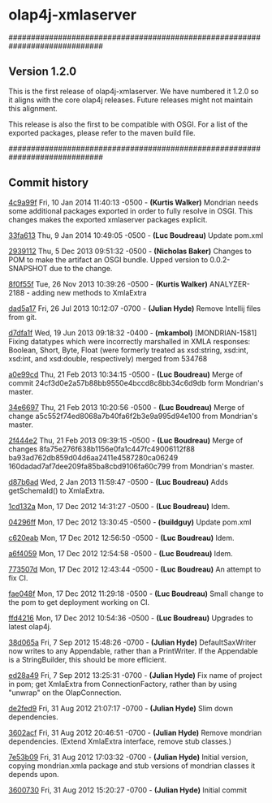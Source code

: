 
# olap4j-xmlaserver

#############################################################################
## Version 1.2.0

This is the first release of olap4j-xmlaserver. We have numbered it 1.2.0 so
it aligns with the core olap4j releases. Future releases might not maintain
this alignment.

This release is also the first to be compatible with OSGI. For a list
of the exported packages, please refer to the maven build file.

#############################################################################

## Commit history

[4c9a99f](../../commit/4c9a99f50b5cbf1eb5959d0fe230cc25e93a7bfa)
Fri, 10 Jan 2014 11:40:13 -0500 - __(Kurtis Walker)__
Mondrian needs some additional packages exported in order to fully resolve in OSGI.  This changes makes the exported xmlaserver packages explicit.

[33fa613](../../commit/33fa6135672db30de665d568521c4faf962f3760)
Thu, 9 Jan 2014 10:49:05 -0500 - __(Luc Boudreau)__
Update pom.xml

[2939112](../../commit/29391127e752ce457f766f9009f23bca1e411bf0)
Thu, 5 Dec 2013 09:51:32 -0500 - __(Nicholas Baker)__
Changes to POM to make the artifact an OSGI bundle. Upped version to 0.0.2-SNAPSHOT due to the change.

[8f0f55f](../../commit/8f0f55fa2dbb68df2ea8795a40d34ba7d830ec75)
Tue, 26 Nov 2013 10:39:26 -0500 - __(Kurtis Walker)__
ANALYZER-2188 - adding new methods to XmlaExtra

[dad5a17](../../commit/dad5a17cb38d2fa713e2be89c1748f4b6bf37813)
Fri, 26 Jul 2013 10:12:07 -0700 - __(Julian Hyde)__
Remove Intellij files from git.

[d7dfa1f](../../commit/d7dfa1fce7c1791e628d7dafe22329205aaf2ef5)
Wed, 19 Jun 2013 09:18:32 -0400 - __(mkambol)__
[MONDRIAN-1581] Fixing datatypes which were incorrectly marshalled in XMLA responses:  Boolean, Short, Byte, Float (were formerly treated as xsd:string, xsd:int, xsd:int, and xsd:double, respectively) merged from 534768

[a0e99cd](../../commit/a0e99cd8df51d7650213af3de0c2c46ca1f7edde)
Thu, 21 Feb 2013 10:34:15 -0500 - __(Luc Boudreau)__
Merge of commit 24cf3d0e2a57b88bb9550e4bccd8c8bb34c6d9db form Mondrian's master.

[34e6697](../../commit/34e66971c15a947ec99e8a56c6273d0c2de1648c)
Thu, 21 Feb 2013 10:20:56 -0500 - __(Luc Boudreau)__
Merge of change a5c552f74ed8068a7b40fa6f2b3e9a995d94e100 from Mondrian's master.

[2f444e2](../../commit/2f444e26e905804fd13b5d53636d168b6df925ed)
Thu, 21 Feb 2013 09:39:15 -0500 - __(Luc Boudreau)__
Merge of changes 8fa75e276f638b1156e0fa1c447fc49006112f88 ba93ad762db859d04d6aa2411e4587280ca06249 160dadad7af7dee209fa85ba8cbd9106fa60c799 from Mondrian's master.

[d87b6ad](../../commit/d87b6ad54c3ba39448ec3bc2a31a249d75d9acf5)
Wed, 2 Jan 2013 11:59:47 -0500 - __(Luc Boudreau)__
Adds getSchemaId() to XmlaExtra.

[1cd132a](../../commit/1cd132ad3a5f225412ba8ed8cb9c4409c59653a4)
Mon, 17 Dec 2012 14:31:27 -0500 - __(Luc Boudreau)__
Idem.

[04296ff](../../commit/04296ff62f7fee2531b33d342fe2a1c8cd9b118d)
Mon, 17 Dec 2012 13:30:45 -0500 - __(buildguy)__
Update pom.xml

[c620eab](../../commit/c620eab7bb69916df36944963c0a94169b497eb4)
Mon, 17 Dec 2012 12:56:50 -0500 - __(Luc Boudreau)__
Idem.

[a6f4059](../../commit/a6f405959235692e064210b1333a7e4abe1ec038)
Mon, 17 Dec 2012 12:54:58 -0500 - __(Luc Boudreau)__
Idem.

[773507d](../../commit/773507d0affdba351fc50e37c91479e7f3fe9633)
Mon, 17 Dec 2012 12:43:44 -0500 - __(Luc Boudreau)__
An attempt to fix CI.

[fae048f](../../commit/fae048f973b8aa51d4c9abee9c707042fedf33df)
Mon, 17 Dec 2012 11:29:18 -0500 - __(Luc Boudreau)__
Small change to the pom to get deployment working on CI.

[ffd4216](../../commit/ffd4216b41e1e0009df0ade94d2125bf984919f4)
Mon, 17 Dec 2012 10:54:36 -0500 - __(Luc Boudreau)__
Upgrades to latest olap4j.

[38d065a](../../commit/38d065af43a45335758d772072066cafea9159d7)
Fri, 7 Sep 2012 15:48:26 -0700 - __(Julian Hyde)__
DefaultSaxWriter now writes to any Appendable, rather than a PrintWriter. If the Appendable is a StringBuilder, this should be more efficient.

[ed28a49](../../commit/ed28a4973c69fe0991c63b9e4a55b0faf87d3cb0)
Fri, 7 Sep 2012 13:25:31 -0700 - __(Julian Hyde)__
Fix name of project in pom; get XmlaExtra from ConnectionFactory, rather than by using "unwrap" on the OlapConnection.

[de2fed9](../../commit/de2fed93ee14d5ae4a83a34b12bda513ff6d2e63)
Fri, 31 Aug 2012 21:07:17 -0700 - __(Julian Hyde)__
Slim down dependencies.

[3602acf](../../commit/3602acf4133dabf48a053fdb7b5186eaee7a97de)
Fri, 31 Aug 2012 20:46:51 -0700 - __(Julian Hyde)__
Remove mondrian dependencies. (Extend XmlaExtra interface, remove stub classes.)

[7e53b09](../../commit/7e53b09f6820d86ad38d552b71316fd05df0da61)
Fri, 31 Aug 2012 17:03:32 -0700 - __(Julian Hyde)__
Initial version, copying mondrian.xmla package and stub versions of mondrian classes it depends upon.

[3600730](../../commit/3600730867ac523c8cc0cbcc346b711ff5d1c42a)
Fri, 31 Aug 2012 15:20:27 -0700 - __(Julian Hyde)__
Initial commit
